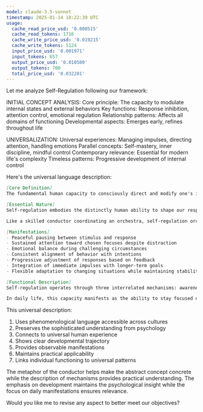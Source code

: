```yaml
---
model: claude-3.5-sonnet
timestamp: 2025-01-14 18:22:39 UTC
usage:
  cache_read_price_usd: '0.000515'
  cache_read_tokens: 1716
  cache_write_price_usd: '0.019215'
  cache_write_tokens: 5124
  input_price_usd: '0.001971'
  input_tokens: 657
  output_price_usd: '0.010500'
  output_tokens: 700
  total_price_usd: '0.032201'
---
```


Let me analyze Self-Regulation following our framework:

INITIAL CONCEPT ANALYSIS:
Core principle: The capacity to modulate internal states and external behaviors
Key functions: Response inhibition, attention control, emotional regulation
Relationship patterns: Affects all domains of functioning
Developmental aspects: Emerges early, refines throughout life

UNIVERSALIZATION:
Universal experiences: Managing impulses, directing attention, handling emotions
Parallel concepts: Self-mastery, inner discipline, mindful control
Contemporary relevance: Essential for modern life's complexity
Timeless patterns: Progressive development of internal control

Here's the universal language description:

```markdown
[Core Definition]
The fundamental human capacity to consciously direct and modify one's internal states, responses, and behaviors. This enables purposeful engagement with life's demands while maintaining internal harmony and external effectiveness. It represents the bridge between impulse and action, intention and achievement.

[Essential Nature]
Self-regulation embodies the distinctly human ability to shape our responses rather than being shaped by them. It operates as an internal coordination system, harmonizing our immediate impulses with longer-term intentions, our emotional reactions with chosen responses, and our automatic patterns with conscious priorities. This capacity develops through progressive refinement of awareness and control, enabling increasingly sophisticated management of attention, emotion, and behavior.

Like a skilled conductor coordinating an orchestra, self-regulation orchestrates various internal processes to create coherent, intentional living. It represents not mere suppression of natural impulses, but rather their intelligent direction toward meaningful purposes.

[Manifestations]
- Peaceful pausing between stimulus and response
- Sustained attention toward chosen focuses despite distraction
- Emotional balance during challenging circumstances
- Consistent alignment of behavior with intentions
- Progressive adjustment of responses based on feedback
- Integration of immediate impulses with longer-term goals
- Flexible adaptation to changing situations while maintaining stability

[Functional Description]
Self-regulation operates through three interrelated mechanisms: awareness, modulation, and integration. Awareness provides the conscious recognition of internal states and external demands. Modulation enables adjusting the intensity and expression of responses. Integration coordinates multiple processes toward coherent functioning. This system develops through repeated cycles of challenge and successful adaptation, gradually expanding in sophistication and scope.

In daily life, this capacity manifests as the ability to stay focused despite distractions, remain balanced during emotional challenges, and maintain chosen courses of action despite competing impulses. It enables both moment-to-moment response management and longer-term pattern development, supporting everything from focused work to meaningful relationships. Each successful exercise of this capacity simultaneously employs and strengthens it, creating an upward spiral of increasing mastery.
```

This universal description:
1. Uses phenomenological language accessible across cultures
2. Preserves the sophisticated understanding from psychology
3. Connects to universal human experience
4. Shows clear developmental trajectory
5. Provides observable manifestations
6. Maintains practical applicability
7. Links individual functioning to universal patterns

The metaphor of the conductor helps make the abstract concept concrete while the description of mechanisms provides practical understanding. The emphasis on development maintains the psychological insight while the focus on daily manifestations ensures relevance.

Would you like me to revise any aspect to better meet our objectives?